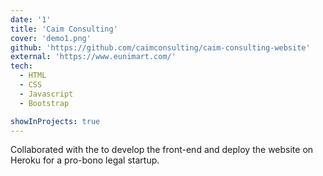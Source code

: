 ```yaml
---
date: '1'
title: 'Caim Consulting'
cover: 'demo1.png'
github: 'https://github.com/caimconsulting/caim-consulting-website'
external: 'https://www.eunimart.com/'
tech:
  - HTML
  - CSS
  - Javascript
  - Bootstrap

showInProjects: true
---
```


Collaborated with the to develop the front-end and deploy the website on Heroku for a pro-bono legal startup.

